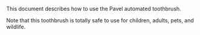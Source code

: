 This document describes how to use the Pavel automated toothbrush.

Note that this toothbrush is totally safe to use for children, adults, pets, and wildlife.
